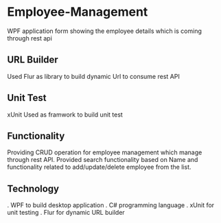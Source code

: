 # Employee-Management
WPF application form showing the employee details which is coming through rest api
## URL Builder
Used Flur as library to build dynamic Url to consume rest API
## Unit Test
xUnit Used as framwork to build unit test
## Functionality 
Providing CRUD operation for employee management which manage through rest API. Provided search functionality based on Name and functionality related to add/update/delete employee from the list.
## Technology 
. WPF to build desktop application 
. C# programming language
. xUnit for unit testing
. Flur for dynamic URL builder
